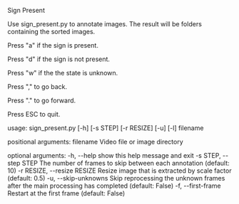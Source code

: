 Sign Present

Use sign_present.py to annotate images. The result will be folders containing the sorted images.

Press "a" if the sign is present.

Press "d" if the sign is not present.

Press "w" if the the state is unknown.

Press "," to go back.

Press "." to go forward.

Press ESC to quit.

usage: sign_present.py [-h] [-s STEP] [-r RESIZE] [-u] [-l] filename

positional arguments:
  filename              Video file or image directory

optional arguments:
  -h, --help            show this help message and exit
  -s STEP, --step STEP  The number of frames to skip between each annotation
                        (default: 10)
  -r RESIZE, --resize RESIZE
                        Resize image that is extracted by scale factor
                        (default: 0.5)
  -u, --skip-unknowns   Skip reprocessing the unknown frames after the main processing
                        has completed (default: False)
  -f, --first-frame     Restart at the first frame (default: False)